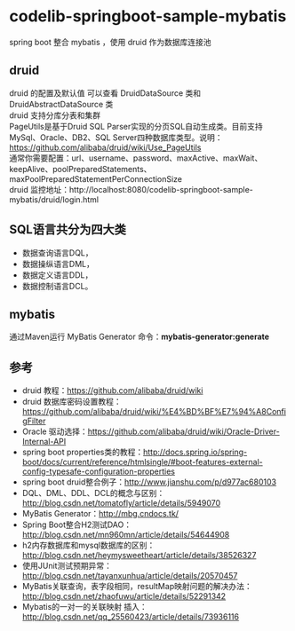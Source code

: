# codelib-springboot-sample-mybatis
spring boot 整合 mybatis ，使用 druid 作为数据库连接池

## druid
druid 的配置及默认值 可以查看 DruidDataSource 类和 DruidAbstractDataSource 类<br>
druid 支持分库分表和集群<br>
PageUtils是基于Druid SQL Parser实现的分页SQL自动生成类。目前支持MySql、Oracle、DB2、SQL Server四种数据库类型。说明：https://github.com/alibaba/druid/wiki/Use_PageUtils<br>
通常你需要配置：url、username、password、maxActive、maxWait、keepAlive、poolPreparedStatements、maxPoolPreparedStatementPerConnectionSize<br>
druid 监控地址：http://localhost:8080/codelib-springboot-sample-mybatis/druid/login.html

## SQL语言共分为四大类
* 数据查询语言DQL，
* 数据操纵语言DML，
* 数据定义语言DDL，
* 数据控制语言DCL。

## mybatis
通过Maven运行 MyBatis Generator 命令：**mybatis-generator:generate**

## 参考
* druid 教程：https://github.com/alibaba/druid/wiki
* druid 数据库密码设置教程：https://github.com/alibaba/druid/wiki/%E4%BD%BF%E7%94%A8ConfigFilter
* Oracle 驱动选择：https://github.com/alibaba/druid/wiki/Oracle-Driver-Internal-API
* spring boot properties类的教程：http://docs.spring.io/spring-boot/docs/current/reference/htmlsingle/#boot-features-external-config-typesafe-configuration-properties
* spring boot druid整合例子：http://www.jianshu.com/p/d977ac680103
* DQL、DML、DDL、DCL的概念与区别：http://blog.csdn.net/tomatofly/article/details/5949070
* MyBatis Generator：http://mbg.cndocs.tk/
* Spring Boot整合H2测试DAO：http://blog.csdn.net/mn960mn/article/details/54644908
* h2内存数据库和mysql数据库的区别：http://blog.csdn.net/heymysweetheart/article/details/38526327
* 使用JUnit测试预期异常：http://blog.csdn.net/tayanxunhua/article/details/20570457
* MyBatis关联查询，表字段相同，resultMap映射问题的解决办法：http://blog.csdn.net/zhaofuwu/article/details/52291342
* Mybatis的一对一的关联映射 插入：http://blog.csdn.net/qq_25560423/article/details/73936116